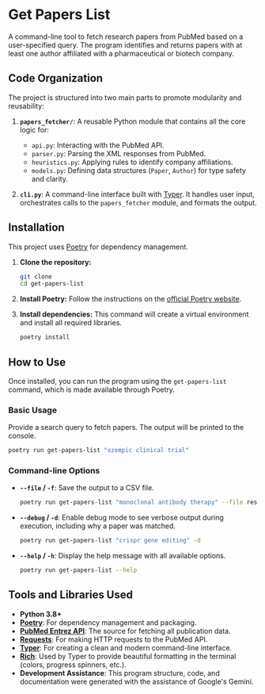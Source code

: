 # Get Papers List

A command-line tool to fetch research papers from PubMed based on a user-specified query. The program identifies and returns papers with at least one author affiliated with a pharmaceutical or biotech company.

## Code Organization

The project is structured into two main parts to promote modularity and reusability:

1.  **`papers_fetcher/`**: A reusable Python module that contains all the core logic for:
    *   `api.py`: Interacting with the PubMed API.
    *   `parser.py`: Parsing the XML responses from PubMed.
    *   `heuristics.py`: Applying rules to identify company affiliations.
    *   `models.py`: Defining data structures (`Paper`, `Author`) for type safety and clarity.

2.  **`cli.py`**: A command-line interface built with [Typer](https://typer.tiangolo.com/). It handles user input, orchestrates calls to the `papers_fetcher` module, and formats the output.

## Installation

This project uses [Poetry](https://python-poetry.org/) for dependency management.

1.  **Clone the repository:**
    ```bash
    git clone 
    cd get-papers-list
    ```

2.  **Install Poetry:**
    Follow the instructions on the [official Poetry website](https://python-poetry.org/docs/#installation).

3.  **Install dependencies:**
    This command will create a virtual environment and install all required libraries.
    ```bash
    poetry install
    ```

## How to Use

Once installed, you can run the program using the `get-papers-list` command, which is made available through Poetry.

### Basic Usage

Provide a search query to fetch papers. The output will be printed to the console.

```bash
poetry run get-papers-list "ozempic clinical trial"
```

### Command-line Options

*   **`--file` / `-f`**: Save the output to a CSV file.
    ```bash
    poetry run get-papers-list "monoclonal antibody therapy" --file results.csv
    ```

*   **`--debug` / `-d`**: Enable debug mode to see verbose output during execution, including why a paper was matched.
    ```bash
    poetry run get-papers-list "crispr gene editing" -d
    ```

*   **`--help` / `-h`**: Display the help message with all available options.
    ```bash
    poetry run get-papers-list --help
    ```

## Tools and Libraries Used

*   **Python 3.8+**
*   **[Poetry](https://python-poetry.org/)**: For dependency management and packaging.
*   **[PubMed Entrez API](https://www.ncbi.nlm.nih.gov/books/NBK25501/)**: The source for fetching all publication data.
*   **[Requests](https://requests.readthedocs.io/en/latest/)**: For making HTTP requests to the PubMed API.
*   **[Typer](https://typer.tiangolo.com/)**: For creating a clean and modern command-line interface.
*   **[Rich](https://rich.readthedocs.io/en/latest/)**: Used by Typer to provide beautiful formatting in the terminal (colors, progress spinners, etc.).
*   **Development Assistance**: This program structure, code, and documentation were generated with the assistance of Google's Gemini.